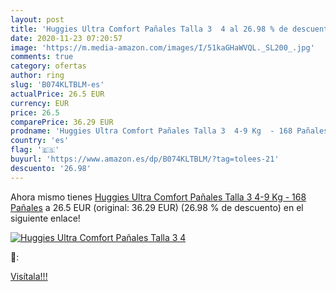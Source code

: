 ```yaml
---
layout: post
title: 'Huggies Ultra Comfort Pañales Talla 3  4 al 26.98 % de descuento'
date: 2020-11-23 07:20:57
image: 'https://m.media-amazon.com/images/I/51kaGHaWVQL._SL200_.jpg'
comments: true
category: ofertas
author: ring
slug: 'B074KLTBLM-es'
actualPrice: 26.5 EUR
currency: EUR
price: 26.5
comparePrice: 36.29 EUR
prodname: 'Huggies Ultra Comfort Pañales Talla 3  4-9 Kg  - 168 Pañales'
country: 'es'
flag: '🇪🇸'
buyurl: 'https://www.amazon.es/dp/B074KLTBLM/?tag=tolees-21'
descuento: '26.98'
---
```


Ahora mismo tienes [Huggies Ultra Comfort Pañales Talla 3  4-9 Kg  - 168 Pañales](https://www.amazon.es/dp/B074KLTBLM/?tag=tolees-21) a 26.5 EUR (original: 36.29 EUR) (26.98 %  de descuento) en el siguiente enlace!

[![Huggies Ultra Comfort Pañales Talla 3  4](https://m.media-amazon.com/images/I/51kaGHaWVQL._SL200_.jpg)](https://www.amazon.es/dp/B074KLTBLM/?tag=tolees-21)

🔎:


[Visítala!!!](https://www.amazon.es/dp/B074KLTBLM/?tag=tolees-21)
